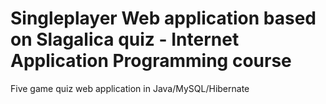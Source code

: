 # Singleplayer Web application based on Slagalica quiz - Internet Application Programming course
Five game quiz web application in Java/MySQL/Hibernate
